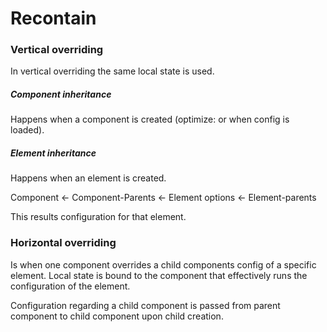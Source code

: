 # Recontain


### Vertical overriding

In vertical overriding the same local state is used.


##### Component inheritance

Happens when a component is created (optimize: or when config is loaded).

##### Element inheritance

Happens when an element is created.


Component <- Component-Parents <- Element options <- Element-parents

This results configuration for that element.


### Horizontal overriding

Is when one component overrides a child components config of a specific 
element. Local state is bound to the component that effectively runs 
the configuration of the element.

Configuration regarding a child component is passed from parent 
component to child component upon child creation.

